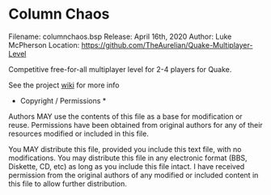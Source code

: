 # Column Chaos
Filename: columnchaos.bsp
Release: April 16th, 2020
Author: Luke McPherson
Location: https://github.com/TheAurelian/Quake-Multiplayer-Level

Competitive free-for-all multiplayer level for 2-4 players for Quake.

See the project [wiki](https://github.com/TheAurelian/Quake-Multiplayer-Level/wiki) for more info 

* Copyright / Permissions *

Authors MAY use the contents of this file as a base for
modification or reuse.  Permissions have been obtained from original 
authors for any of their resources modified or included in this file.

You MAY distribute this file, provided you include this text file, with
no modifications.  You may distribute this file in any electronic
format (BBS, Diskette, CD, etc) as long as you include this file 
intact.  I have received permission from the original authors of any
modified or included content in this file to allow further distribution.
